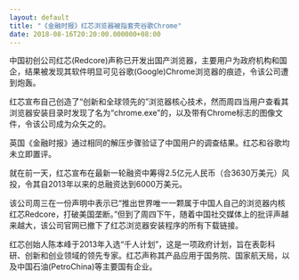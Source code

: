 ```yaml
---
layout: default
title: "《金融时报》红芯浏览器被指套壳谷歌Chrome"
date: 2018-08-16T20:20:00.000000+08:00
---
```


中国初创公司红芯(Redcore)声称已开发出国产浏览器，主要用户为政府机构和国企，结果被发现其软件明显可见谷歌(Google)Chrome浏览器的痕迹，令该公司遭到炮轰。

红芯宣布自己创造了“创新和全球领先的”浏览器核心技术，然而周四当用户查看其浏览器安装目录时发现了名为“chrome.exe”的，以及带有Chrome标志的图像文件，令该公司成为众矢之的。

英国《金融时报》通过相同的解压步骤验证了中国用户的调查结果。红芯和谷歌均未立即置评。

就在前一天，红芯宣布在最新一轮融资中筹得2.5亿元人民币（合3630万美元）风投，令其自2013年以来的总融资达到6000万美元。

该公司周三在一份声明中表示已“推出世界唯一一颗属于中国人自己的浏览器内核红芯Redcore，打破美国垄断。”但到了周四下午，随着中国社交媒体上的批评声越来越大，该公司官网已撤下了红芯浏览器安装程序的所有下载链接。

红芯创始人陈本峰于2013年入选“千人计划”，这是一项政府计划，旨在表彰科研、创新和创业领域的领先专家。红芯声称其产品应用于国务院、国家航天局，以及中国石油(PetroChina)等主要国有企业。

